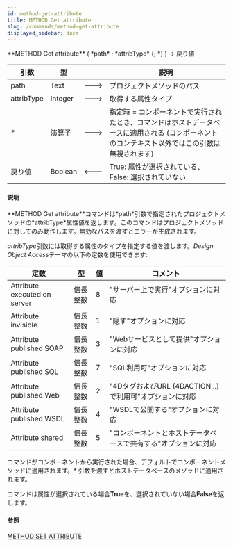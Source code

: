 ```yaml
---
id: method-get-attribute
title: METHOD Get attribute
slug: /commands/method-get-attribute
displayed_sidebar: docs
---
```


<!--REF #_command_.METHOD Get attribute.Syntax-->**METHOD Get attribute** ( *path* ; *attribType* {; *} ) -> 戻り値<!-- END REF-->
<!--REF #_command_.METHOD Get attribute.Params-->
| 引数 | 型 |  | 説明 |
| --- | --- | --- | --- |
| path | Text | &#x1F852; | プロジェクトメソッドのパス |
| attribType | Integer | &#x1F852; | 取得する属性タイプ |
| * | 演算子 | &#x1F852; | 指定時 = コンポーネントで実行されたとき、コマンドはホストデータベースに適用される (コンポーネントのコンテキスト以外ではこの引数は無視されます) |
| 戻り値 | Boolean | &#x1F850; | True: 属性が選択されている、False: 選択されていない |

<!-- END REF-->

#### 説明 

<!--REF #_command_.METHOD Get attribute.Summary-->**METHOD Get attribute**コマンドは*path*引数で指定されたプロジェクトメソッドの*attribType*属性値を返します。<!-- END REF-->このコマンドはプロジェクトメソッドに対してのみ動作します。無効なパスを渡すとエラーが生成されます。 

*attribType*引数には取得する属性のタイプを指定する値を渡します。*Design Object Access*テーマの以下の定数を使用できます:

| 定数                           | 型    | 値 | コメント                                    |
| ---------------------------- | ---- | - | --------------------------------------- |
| Attribute executed on server | 倍長整数 | 8 | "サーバー上で実行"オプションに対応                      |
| Attribute invisible          | 倍長整数 | 1 | "隠す"オプションに対応                            |
| Attribute published SOAP     | 倍長整数 | 3 | "Webサービスとして提供"オプションに対応                  |
| Attribute published SQL      | 倍長整数 | 7 | "SQL利用可"オプションに対応                        |
| Attribute published Web      | 倍長整数 | 2 | "4DタグおよびURL (4DACTION...) で利用可"オプションに対応 |
| Attribute published WSDL     | 倍長整数 | 4 | "WSDLで公開する"オプションに対応                     |
| Attribute shared             | 倍長整数 | 5 | "コンポーネントとホストデータベースで共有する"オプションに対応        |

コマンドがコンポーネントから実行された場合、デフォルトでコンポーネントメソッドに適用されます。*\** 引数を渡すとホストデータベースのメソッドに適用されます。

コマンドは属性が選択されている場合**True**を、選択されていない場合**False**を返します。

#### 参照 

[METHOD SET ATTRIBUTE](method-set-attribute.md)  